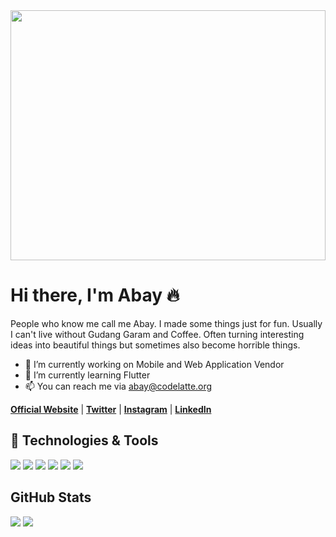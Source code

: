 <img src="https://abaykan.com/dino.png" width="100%" height="400px">

# Hi there, I'm Abay 🔥

People who know me call me Abay. I made some things just for fun. Usually I can't live without Gudang Garam and Coffee. Often turning interesting ideas into beautiful things but sometimes also become horrible things.

- 🔭 I’m currently working on Mobile and Web Application Vendor
- 🌱 I’m currently learning Flutter
- 📫 You can reach me via abay@codelatte.org

<p>
  <strong><a href="https://abaykan.com">Official Website</a></strong> |
  <strong><a href="https://twitter.com/abaykandotcom">Twitter</a></strong> |
  <strong><a href="https://www.instagram.com/abaykandotcom">Instagram</a></strong> |
  <strong><a href="https://www.linkedin.com/in/mukhammad-akbar/">LinkedIn</a></strong>
</p>

## 🔧 Technologies & Tools
![](https://img.shields.io/badge/OS-Linux-informational?style=flat&logo=linux&logoColor=white&color=2bbc8a)
![](https://img.shields.io/badge/Code-Php-informational?style=flat&logo=php&logoColor=white&color=2bbc8a)
![](https://img.shields.io/badge/Code-Python-informational?style=flat&logo=python&logoColor=white&color=2bbc8a)
![](https://img.shields.io/badge/Code-Dart-informational?style=flat&logo=dart&logoColor=white&color=2bbc8a)
![](https://img.shields.io/badge/Tools-MySQL-informational?style=flat&logo=mysql&logoColor=white&color=2bbc8a)
![](https://img.shields.io/badge/Tools-PostgreSQL-informational?style=flat&logo=postgresql&logoColor=white&color=2bbc8a)

## GitHub Stats
<p>
  <img src="https://github-readme-stats.vercel.app/api/top-langs/?username=abaykan&hide_border=true&hide=html,css&theme=dark" />
  <img src="https://github-readme-stats.vercel.app/api?username=abaykan&line_height=27&count_private=true&hide_border=true&show_icons=true&theme=dark">
</p>
